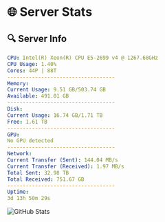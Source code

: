 # 🌐 Server Stats
## 🔍 Server Info
```yaml
CPU: Intel(R) Xeon(R) CPU E5-2699 v4 @ 1267.68GHz
CPU Usage: 1.40%
Cores: 44P | 88T
-----------------------------------
Memory:
Current Usage: 9.51 GB/503.74 GB
Available: 491.01 GB
-----------------------------------
Disk:
Current Usage: 16.74 GB/1.71 TB
Free: 1.61 TB
-----------------------------------
GPU:
No GPU detected
-----------------------------------
Network:
Current Transfer (Sent): 144.04 MB/s
Current Transfer (Received): 1.97 MB/s
Total Sent: 32.98 TB
Total Received: 751.67 GB
-----------------------------------
Uptime:
3d 13h 50m 29s
```
![GitHub Stats](https://img.shields.io/badge/Updated-2025-02-11_12:33:47-blue)
